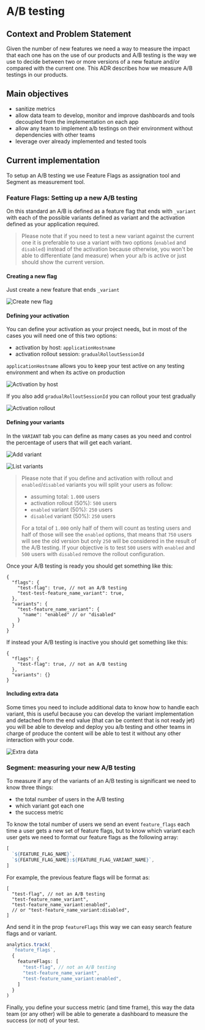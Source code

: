 # A/B testing

## Context and Problem Statement

Given the number of new features we need a way to measure the impact that each one has on the use of our products and A/B testing is the way we use to decide between two or more versions of a new feature and/or compared with the current one. This ADR describes how we measure A/B testings in our products.

## Main objectives

- sanitize metrics
- allow data team to develop, monitor and improve dashboards and tools decoupled from the implementation on each app
- allow any team to implement a/b testings on their environment without dependencies with other teams
- leverage over already implemented and tested tools

## Current implementation

To setup an A/B testing we use Feature Flags as assignation tool and Segment as measurement tool.

### Feature Flags: Setting up a new A/B testing

On this standard an A/B is defined as a feature flag that ends with `_variant` with each of the possible variants defined as variant and the activation defined as your application required.

> Please note that if you need to test a new variant against the current one it is preferable to use a variant with two options (`enabled` and `disabled`) instead of the activation because otherwise, you won't be able to differentiate (and measure) when your a/b is active or just should show the current version.

#### Creating a new flag

Just create a new feature that ends `_variant`

![Create new flag](./resources/ADR-72/001-create-new-feature.png)

#### Defining your activation

You can define your activation as your project needs, but in most of the cases you will need one of this two options:

- activation by host: `applicationHostname`
- activation rollout session: `gradualRolloutSessionId`

`applicationHostname` allows you to keep your test active on any testing environment and when its active on production

![Activation by host](./resources/ADR-72/002-activation-by-host.png)

If you also add `gradualRolloutSessionId` you can rollout your test gradually

![Activation rollout](./resources/ADR-72/003-activation-rollout.png)

#### Defining your variants

In the `VARIANT` tab you can define as many cases as you need and control the percentage of users that will get each variant.

![Add variant](./resources/ADR-72/004-add-variant.png)

![List variants](./resources/ADR-72/005-varian-list.png)

> Please note that if you define and activation with rollout and `enabled`/`disabled` variants you will split your users as follow:
>
> - assuming total: `1.000` users
> - activation rollout (50%): `500` users
> - `enabled` variant (50%): `250` users
> - `disabled` variant (50%): `250` users
>
> For a total of `1.000` only half of them will count as testing users and half of those will see the `enabled` options, that means that `750` users will see the old version but only `250` will be considered in the result of the A/B testing.
> If your objective is to test `500` users with `enabled` and `500` users with `disabled` remove the rollout configuration.

Once your A/B testing is ready you should get something like this:

```json5
{
  "flags": {
    "test-flag": true, // not an A/B testing
    "test-test-feature_name_variant": true,
  },
  "variants": {
    "test-feature_name_variant": {
      "name": "enabled" // or "disabled"
    }
  }
}
```

If instead your A/B testing is inactive you should get something like this:

```json5
{
  "flags": {
    "test-flag": true, // not an A/B testing
  },
  "variants": {}
}
```

#### Including extra data

Some times you need to include additional data to know how to handle each variant, this is useful because you can develop the variant implementation and detached from the end value (that can be content that is not ready jet) you will be able to develop and deploy you a/b testing and other teams in charge of produce the content will be able to test it without any other interaction with your code.

![Extra data](./resources/ADR-72/006-extra-data.png)

### Segment: measuring your new A/B testing

To measure if any of the variants of an A/B testing is significant we need to know three things:

- the total number of users in the A/B testing
- which variant got each one
- the success metric

To know the total number of users we send an event `feature_flags` each time a user gets a new set of feature flags, but to know which variant each user gets we need to format our feature flags as the following array:

```js
[
  `${FEATURE_FLAG_NAME}`,
  `${FEATURE_FLAG_NAME}:${FEATURE_FLAG_VARIANT_NAME}`,
]
```

For example, the previous feature flags will be format as:

```json5
[
  "test-flag", // not an A/B testing
  "test-feature_name_variant",
  "test-feature_name_variant:enabled",
  // or "test-feature_name_variant:disabled",
]
```

And send it in the prop `featureFlags` this way we can easy search feature flags and or variant.

```ts
analytics.track(
  `feature_flags`,
  {
    featureFlags: [
      "test-flag", // not an A/B testing
      "test-feature_name_variant",
      "test-feature_name_variant:enabled",
    ]
  }
)
```

Finally, you define your success metric (and time frame), this way the data team (or any other) will be able to generate a dashboard to measure the success (or not) of your test.
